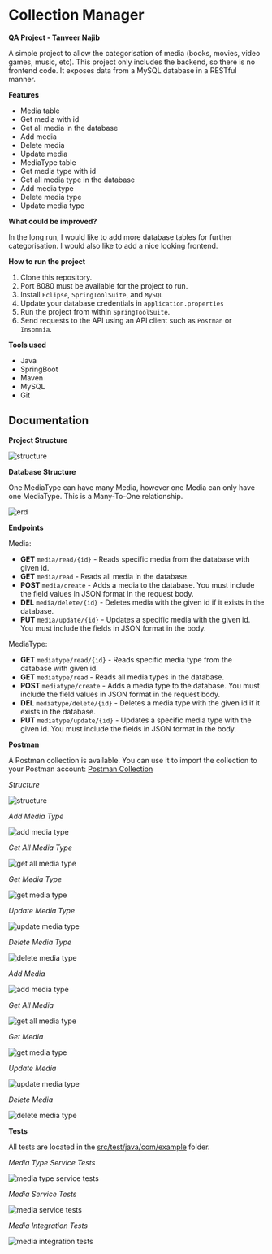 # Collection Manager

**QA Project - Tanveer Najib**

A simple project to allow the categorisation of media (books, movies, video games, music, etc). This project only includes the backend, so there is no frontend code. It exposes data from a MySQL database in a RESTful manner.

**Features**

- Media table
- Get media with id
- Get all media in the database
- Add media
- Delete media
- Update media
- MediaType table
- Get media type with id
- Get all media type in the database
- Add media type
- Delete media type
- Update media type

**What could be improved?**

In the long run, I would like to add more database tables for further categorisation. I would also like to add a nice looking frontend.

**How to run the project**

1. Clone this repository.
2. Port 8080 must be available for the project to run.
3. Install `Eclipse`, `SpringToolSuite`, and `MySQL`
4. Update your database credentials in `application.properties`
5. Run the project from within `SpringToolSuite`.
6. Send requests to the API using an API client such as `Postman` or `Insomnia`.

**Tools used**
- Java
- SpringBoot
- Maven
- MySQL
- Git

## Documentation

**Project Structure**

![structure](images/project.png)

**Database Structure**

One MediaType can have many Media, however one Media can only have one MediaType. This is a Many-To-One relationship.

![erd](images/erd.png)

**Endpoints**

Media:
- **GET** `media/read/{id}` - Reads specific media from the database with given id.
- **GET** `media/read` - Reads all media in the database.
- **POST** `media/create` - Adds a media to the database. You must include the field values in JSON format in the request body.
- **DEL** `media/delete/{id}` - Deletes media with the given id if it exists in the database.
- **PUT** `media/update/{id}` - Updates a specific media with the given id. You must include the fields in JSON format in the body.

MediaType:
- **GET** `mediatype/read/{id}` - Reads specific media type from the database with given id.
- **GET** `mediatype/read` - Reads all media types in the database.
- **POST** `mediatype/create` - Adds a media type to the database. You must include the field values in JSON format in the request body.
- **DEL** `mediatype/delete/{id}` - Deletes a media type with the given id if it exists in the database.
- **PUT** `mediatype/update/{id}` - Updates a specific media type with the given id. You must include the fields in JSON format in the body.

**Postman**

A Postman collection is available. You can use it to import the collection to your Postman account: [Postman Collection](Collection-Manager.postman_collection.json)

*Structure*

![structure](images/postman/structure.png)

*Add Media Type*

![add media type](images/postman/addmediatype.png)

*Get All Media Type*

![get all media type](images/postman/getallmediatype.png)

*Get Media Type*

![get media type](images/postman/getmediatype.png)

*Update Media Type*

![update media type](images/postman/updatemediatype.png)

*Delete Media Type*

![delete media type](images/postman/deletemediatype.png)

*Add Media*

![add media type](images/postman/addmedia.png)

*Get All Media*

![get all media type](images/postman/getallmedia.png)

*Get Media*

![get media type](images/postman/getmedia.png)

*Update Media*

![update media type](images/postman/updatemedia.png)

*Delete Media*

![delete media type](images/postman/deletemedia.png)

**Tests**

All tests are located in the [src/test/java/com/example](src/test/java/com/example) folder.

*Media Type Service Tests*

![media type service tests](images/tests/mediatypeservice.png)

*Media Service Tests*

![media service tests](images/tests/mediaservice.png)

*Media Integration Tests*

![media integration tests](images/tests/mediaintegration.png)